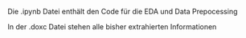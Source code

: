 Die .ipynb Datei enthält den Code für die EDA und Data Prepocessing

In der .doxc Datei stehen alle bisher extrahierten Informationen
